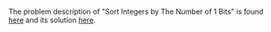 The problem description of "Sort Integers by The Number of 1 Bits" is found [here](https://leetcode.com/problems/sort-integers-by-the-number-of-1-bits/) and its solution [here](https://github.com/aurimas13/Solutions-To-Problems/blob/main/LeetCode/Java%20Solutions/Sort%20Integers%20by%20The%20Number%20of%201%20Bits/sort.java).


